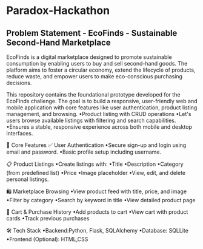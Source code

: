# Paradox-Hackathon

## Problem Statement - EcoFinds - Sustainable Second-Hand Marketplace


EcoFinds is a digital marketplace designed to promote sustainable consumption by enabling users to buy and sell second-hand goods. The platform aims to foster a circular economy, extend the lifecycle of products, reduce waste, and empower users to make eco-conscious purchasing decisions.

This repository contains the foundational prototype developed for the EcoFinds challenge. The goal is to build a responsive, user-friendly web and mobile application with core features like user authentication, product listing management, and browsing.
•Product listing with CRUD operations
•Let's users browse available listings with filtering and search capabilities.
•Ensures a stable, responsive experience across both mobile and desktop interfaces.

🔑 Core Features
✅ User Authentication
•Secure sign-up and login using email and password.
•Basic profile setup including username.

📋 Product Listings
•Create listings with:
•Title
•Description
•Category (from predefined list)
•Price
•Image placeholder
•View, edit, and delete personal listings.

🛍 Marketplace Browsing
•View product feed with title, price, and image
•Filter by category
•Search by keyword in title
•View detailed product page

🛒 Cart & Purchase History
•Add products to cart
•View cart with product cards
•Track previous purchases

🛠 Tech Stack
•Backend:Python, Flask, SQLAlchemy
•Database: SQLLite
•Frontend (Optional): HTML,CSS
